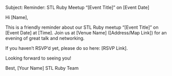 Subject: Reminder: STL Ruby Meetup “[Event Title]” on [Event Date]

Hi [Name],

This is a friendly reminder about our STL Ruby meetup “[Event Title]” on [Event Date] at [Time]. Join us at [Venue Name] ([Address/Map Link]) for an evening of great talk and networking.

If you haven’t RSVP’d yet, please do so here: [RSVP Link].

Looking forward to seeing you!

Best,
[Your Name]
STL Ruby Team

